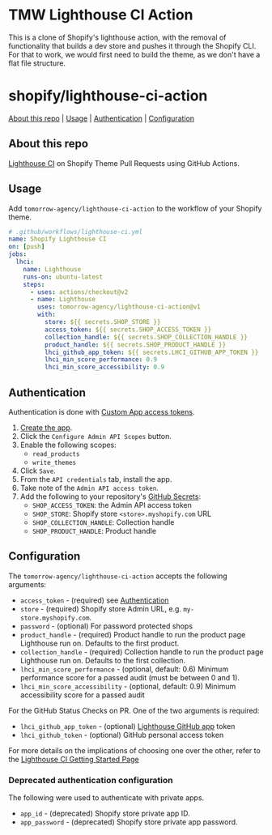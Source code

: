 # TMW Lighthouse CI Action

This is a clone of Shopify's lighthouse action, with the removal of functionality that builds a dev store and pushes it through the Shopify CLI. For that to work, we would first need to build the theme, as we don't have a flat file structure.

# shopify/lighthouse-ci-action

[About this repo](#about-this-repo) | [Usage](#usage) | [Authentication](#authentication) | [Configuration](#configuration)

## About this repo

[Lighthouse CI](https://github.com/googleChrome/lighthouse-ci) on Shopify Theme Pull Requests using GitHub Actions.

## Usage

Add `tomorrow-agency/lighthouse-ci-action` to the workflow of your Shopify theme.

```yml
# .github/workflows/lighthouse-ci.yml
name: Shopify Lighthouse CI
on: [push]
jobs:
  lhci:
    name: Lighthouse
    runs-on: ubuntu-latest
    steps:
      - uses: actions/checkout@v2
      - name: Lighthouse
        uses: tomorrow-agency/lighthouse-ci-action@v1
        with:
          store: ${{ secrets.SHOP_STORE }}
          access_token: ${{ secrets.SHOP_ACCESS_TOKEN }}
          collection_handle: ${{ secrets.SHOP_COLLECTION_HANDLE }}
          product_handle: ${{ secrets.SHOP_PRODUCT_HANDLE }}
          lhci_github_app_token: ${{ secrets.LHCI_GITHUB_APP_TOKEN }}
          lhci_min_score_performance: 0.9
          lhci_min_score_accessibility: 0.9
```

## Authentication

Authentication is done with [Custom App access tokens](https://shopify.dev/apps/auth/admin-app-access-tokens).

1. [Create the app](https://help.shopify.com/en/manual/apps/custom-apps#create-and-install-a-custom-app).
2. Click the `Configure Admin API Scopes` button.
3. Enable the following scopes:
   - `read_products`
   - `write_themes`
4. Click `Save`.
5. From the `API credentials` tab, install the app.
6. Take note of the `Admin API access token`.
7. Add the following to your repository's [GitHub Secrets](https://docs.github.com/en/actions/reference/encrypted-secrets#creating-encrypted-secrets-for-an-environment):
   - `SHOP_ACCESS_TOKEN`: the Admin API access token
   - `SHOP_STORE`: Shopify store `<store>.myshopify.com` URL
   - `SHOP_COLLECTION_HANDLE`: Collection handle
   - `SHOP_PRODUCT_HANDLE`: Product handle

## Configuration

The `tomorrow-agency/lighthouse-ci-action` accepts the following arguments:

- `access_token` - (required) see [Authentication](#authentication)
- `store` - (required) Shopify store Admin URL, e.g. `my-store.myshopify.com`.
- `password` - (optional) For password protected shops
- `product_handle` - (required) Product handle to run the product page Lighthouse run on. Defaults to the first product.
- `collection_handle` - (required) Collection handle to run the product page Lighthouse run on. Defaults to the first collection.
- `lhci_min_score_performance` - (optional, default: 0.6) Minimum performance score for a passed audit (must be between 0 and 1).
- `lhci_min_score_accessibility` - (optional, default: 0.9) Minimum accessibility score for a passed audit

For the GitHub Status Checks on PR. One of the two arguments is required:

- `lhci_github_app_token` - (optional) [Lighthouse GitHub app](https://github.com/apps/lighthouse-ci) token
- `lhci_github_token` - (optional) GitHub personal access token

For more details on the implications of choosing one over the other, refer to the [Lighthouse CI Getting Started Page](https://github.com/GoogleChrome/lighthouse-ci/blob/main/docs/getting-started.md#github-status-checks)

### Deprecated authentication configuration

The following were used to authenticate with private apps.

- `app_id` - (deprecated) Shopify store private app ID.
- `app_password` - (deprecated) Shopify store private app password.
